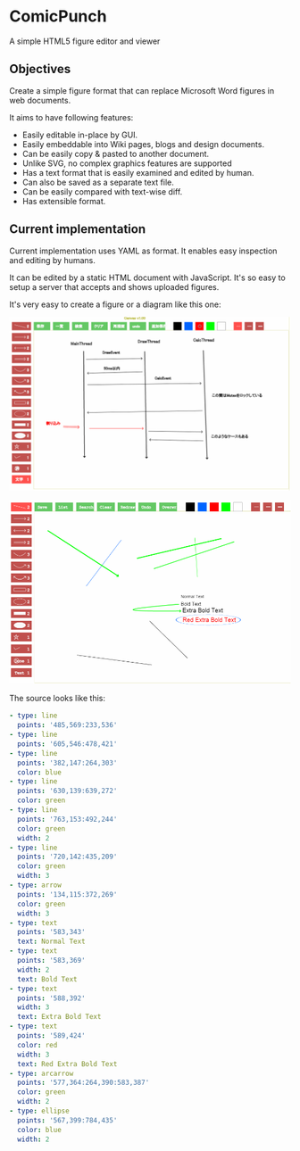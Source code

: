 # ComicPunch
A simple HTML5 figure editor and viewer


## Objectives

Create a simple figure format that can replace Microsoft Word figures in
web documents.

It aims to have following features:

* Easily editable in-place by GUI.
* Easily embeddable into Wiki pages, blogs and design documents.
* Can be easily copy & pasted to another document.
* Unlike SVG, no complex graphics features are supported
* Has a text format that is easily examined and edited by human.
* Can also be saved as a separate text file.
* Can be easily compared with text-wise diff.
* Has extensible format.


## Current implementation

Current implementation uses YAML as format.
It enables easy inspection and editing by humans.

It can be edited by a static HTML document with JavaScript.
It's so easy to setup a server that accepts and shows uploaded figures.

It's very easy to create a figure or a diagram like this one:

![Screenshot](media/threads.png)


![Screenshot](media/screenshot.png)

The source looks like this:

~~~ yaml
- type: line
  points: '485,569:233,536'
- type: line
  points: '605,546:478,421'
- type: line
  points: '382,147:264,303'
  color: blue
- type: line
  points: '630,139:639,272'
  color: green
- type: line
  points: '763,153:492,244'
  color: green
  width: 2
- type: line
  points: '720,142:435,209'
  color: green
  width: 3
- type: arrow
  points: '134,115:372,269'
  color: green
  width: 3
- type: text
  points: '583,343'
  text: Normal Text
- type: text
  points: '583,369'
  width: 2
  text: Bold Text
- type: text
  points: '588,392'
  width: 3
  text: Extra Bold Text
- type: text
  points: '589,424'
  color: red
  width: 3
  text: Red Extra Bold Text
- type: arcarrow
  points: '577,364:264,390:583,387'
  color: green
  width: 2
- type: ellipse
  points: '567,399:784,435'
  color: blue
  width: 2

~~~
